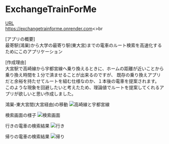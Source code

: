 # ExchangeTrainForMe
[URL](※起動まで3分くらいかかります)<br>
https://exchangetrainforme.onrender.com<>br


[アプリの概要]<br>
最寄駅(鴻巣)から大学の最寄り駅(東大宮)までの電車のルート検索を高速化するためにこのアプリケーション

[作成理由]<br>
大宮駅で高崎線から宇都宮線へ乗り換えるときに、ホームの距離が近いことから乗り換え時間を１分で済ませることが出来るのですが、
既存の乗り換えアプリだと余裕を持たせてルートを組む仕様なのか、１本後の電車を提案されます。
このような現象を回避したいと考えたため、理論値でルートを提案してくれるアプリが欲しいと思い作成しました。

鴻巣-東大宮間(大宮経由)の移動
![高崎線と宇都宮線](https://github.com/yoyo1025/ExchangeTrainForMe/assets/132190061/00b8a520-93cf-4606-b90f-d6272f1d7499)

検索画面の様子
![検索画面](https://github.com/yoyo1025/ExchangeTrainForMe/assets/132190061/8be87b56-33d0-41b1-941c-180e17d9e62f)

行きの電車の検索結果
![行き](https://github.com/yoyo1025/ExchangeTrainForMe/assets/132190061/776ca670-2f9c-4f77-8945-108324252108)

帰りの電車の検索結果
![帰り](https://github.com/yoyo1025/ExchangeTrainForMe/assets/132190061/bd591e83-a74a-458a-8c35-9d2d5ae4ed8d)

